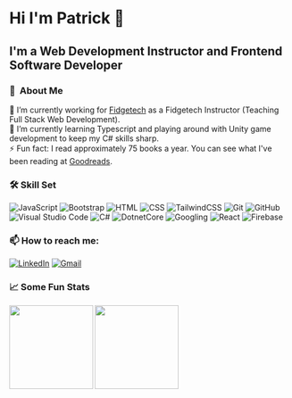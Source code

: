 # Hi I'm Patrick 👋

## I'm a Web Development Instructor and Frontend Software Developer

### 📖 &nbsp;About Me

🔭 I’m currently working for <a href="https://www.fidgetech.org/" target="_blank">Fidgetech</a> as a Fidgetech Instructor (Teaching Full Stack Web Development).<br>
🌱 I’m currently learning Typescript and playing around with Unity game development to keep my C# skills sharp.<br>
⚡ Fun fact: I read approximately 75 books a year. You can see what I've been reading at <a href="https://www.goodreads.com/user/show/126122045-patrick-dolan" target="_blank">Goodreads</a>.<br>

### 🛠 Skill Set

![JavaScript](https://img.shields.io/badge/-JavaScript-000?style=flat&logo=javascript)
![Bootstrap](https://img.shields.io/badge/-Bootstrap-000?style=flat&logo=bootstrap&logoColor=563D7C)
![HTML](https://img.shields.io/badge/-HTML-000?style=flat&logo=HTML5)
![CSS](https://img.shields.io/badge/-CSS-000?style=flat&logo=CSS3&logoColor=1572B6)
![TailwindCSS](https://img.shields.io/badge/-TailwindCSS-000?style=flat&logo=tailwind-css)
![Git](https://img.shields.io/badge/-Git-000?style=flat&logo=git)
![GitHub](https://img.shields.io/badge/-GitHub-000?style=flat&logo=github)
![Visual Studio Code](https://img.shields.io/badge/-Visual%20Studio%20Code-000?style=flat&logo=visual-studio-code&logoColor=007ACC)
![C#](https://img.shields.io/badge/-CSharp-000?style=flat&logo=csharp&logoColor=9b4993)
![DotnetCore](https://img.shields.io/badge/-.NETCore-000?style=flat&logo=.net&logoColor=0099e5)
![Googling](https://img.shields.io/badge/-Googling-000?style=flat&logo=google&logoColor=ffffff)
![React](https://img.shields.io/badge/-React-000?style=flat&logo=react&logoColor=#61DAFB)
![Firebase](https://img.shields.io/badge/-Firebase-000?style=flat&logo=firebase&logoColor=#FFCA28)

### 📫 How to reach me:

<a href="https://www.linkedin.com/in/patrickleedolan/"><img alt="LinkedIn" src="https://img.shields.io/badge/linkedin%20-%230077B5.svg?&style=flat&logo=linkedin&logoColor=white"/></a>
<a href="mailto:dolanp1992@gmail.com"><img alt="Gmail" src="https://img.shields.io/badge/Gmail-D14836?style=flat&logo=gmail&logoColor=white" /></a>

### 📈 Some Fun Stats

<img align="left" height="150px" src="https://github-readme-stats.vercel.app/api?username=patrick-dolan&show_icons=true&theme=dark" />
<img align="left" height="150px" src="https://github-readme-stats.vercel.app/api/top-langs/?username=patrick-dolan&layout=compact&theme=dark" />
